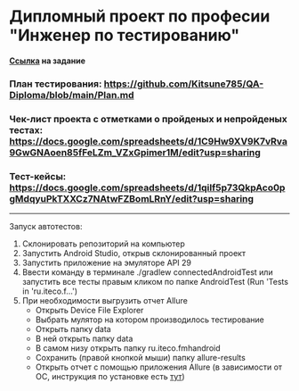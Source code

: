# Дипломный проект по професии "Инженер по тестированию"

#### [Ссылка](https://github.com/netology-code/qamid-diplom) на задание

### План тестирования: https://github.com/Kitsune785/QA-Diploma/blob/main/Plan.md 
### Чек-лист проекта с отметками о пройденых  и непройденых тестах: https://docs.google.com/spreadsheets/d/1C9Hw9XV9K7vRva9GwGNAoen85fFeLZm_VZxGpimer1M/edit?usp=sharing
### Тест-кейсы: https://docs.google.com/spreadsheets/d/1qiIf5p73QkpAco0pgMdqyuPkTXXCz7NAtwFZBomLRnY/edit?usp=sharing
---




Запуск автотестов:
1. Склонировать репозиторий на компьютер
2. Запустить Android Studio, открыв склонированный проект
3. Запустить приложение на эмуляторе API 29
4. Ввести команду в терминале ./gradlew connectedAndroidTest или запустить все тесты правым кликом по папке AndroidTest (Run 'Tests in 'ru.iteco.f...')
5. При необходимости выгрузить отчет Allure
    - Открыть Device File Explorer
    - Выбрать мулятор на котором производилось тестирование
    - Открыть папку data
    - В ней открыть папку data
    - В самом низу открыть папку ru.iteco.fmhandroid
    - Сохранить (правой кнопкой мыши) папку allure-results
    - Открыть отчет с помощью приложения Allure (в зависимости от ОС, инструкция по установке есть [тут](https://docs.qameta.io/allure-report/#_installing_a_commandline))
